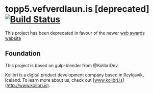 # topp5.vefverdlaun.is [deprecated] [![Build Status](https://travis-ci.org/svef/topp5.vefverdlaun.is.svg?branch=master)](https://travis-ci.org/svef/topp5.vefverdlaun.is)

This project has been deprecated in favour of the newer [web awards website](https://github.com/svef/vefverdlaun.is)


## Foundation

This project is based on gulp-blender from @KolibriDev

Kolibri is a digital product development company based in Reykjavík, Iceland. To learn more about us, check out [www.kolibri.is](http://www.kolibri.is).
